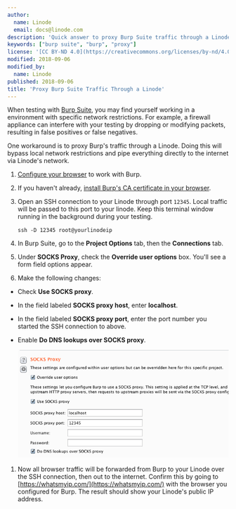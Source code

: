 ```yaml
---
author:
  name: Linode
  email: docs@linode.com
description: 'Quick answer to proxy Burp Suite traffic through a Linode.'
keywords: ["burp suite", "burp", "proxy"]
license: '[CC BY-ND 4.0](https://creativecommons.org/licenses/by-nd/4.0)'
modified: 2018-09-06
modified_by:
  name: Linode
published: 2018-09-06
title: 'Proxy Burp Suite Traffic Through a Linode'
---
```


When testing with [Burp Suite](https://portswigger.net/burp), you may find yourself working in a environment with specific network restrictions. For example, a firewall appliance can interfere with your testing by dropping or modifying packets, resulting in false positives or false negatives.

One workaround is to proxy Burp's traffic through a Linode. Doing this will bypass local network restrictions and pipe everything directly to the internet via Linode's network.

1. [Configure your browser](https://support.portswigger.net/customer/portal/articles/1783055-configuring-your-browser-to-work-with-burp) to work with Burp.

1.  If you haven't already, [install Burp's CA certificate in your browser](https://support.portswigger.net/customer/portal/articles/1783075-Installing_Installing%20CA%20Certificate.html).

1.  Open an SSH connection to your Linode through port `12345`. Local traffic will be passed to this port to your linode. Keep this terminal window running in the background during your testing.

        ssh -D 12345 root@yourlinodeip

1.  In Burp Suite, go to the **Project Options** tab, then the **Connections** tab.

1.  Under **SOCKS Proxy**, check the **Override user options** box. You'll see a form field options appear.

1.  Make the following changes:

 - Check **Use SOCKS proxy**.

 - In the field labeled **SOCKS proxy host**, enter **localhost**.

 - In the field labeled **SOCKS proxy port**, enter the port number you started the SSH connection to above.

 - Enable **Do DNS lookups over SOCKS proxy**.

    ![Burp Suite proxy settings](burp-proxy-settings.png)

1.  Now all browser traffic will be forwarded from Burp to your Linode over the SSH connection, then out to the internet. Confirm this by going to [https://whatsmyip.com/](https://whatsmyip.com/) with the browser you configured for Burp. The result should show your Linode's public IP address.
